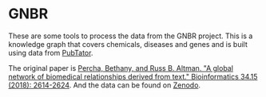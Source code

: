 # GNBR

These are some tools to process the data from the GNBR project. This is a knowledge graph that covers chemicals, diseases and genes and is built using data from [PubTator](https://www.ncbi.nlm.nih.gov/research/pubtator/).

The original paper is [Percha, Bethany, and Russ B. Altman. "A global network of biomedical relationships derived from text." Bioinformatics 34.15 (2018): 2614-2624](https://doi.org/10.1093/bioinformatics/bty114). And the data can be found on [Zenodo](https://doi.org/10.5281/zenodo.1035252).

